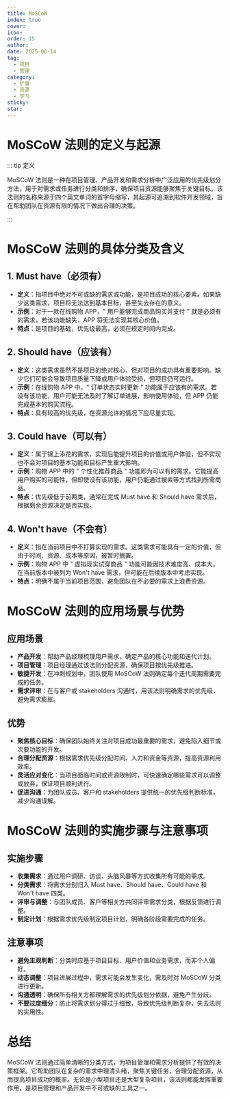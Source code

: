 ```yaml
---
title: MoSCoW
index: true
cover: 
icon: 
order: 15
author: 
date: 2025-06-14
tag:
  - 项目
  - 管理
category:
  - 扩展
  - 资源
  - 学习
sticky: 
star: 
---
```


# MoSCoW 法则的定义与起源

::: tip 定义

MoSCoW 法则是一种在项目管理、产品开发和需求分析中广泛应用的优先级划分方法，用于对需求或任务进行分类和排序，确保项目资源能够聚焦于关键目标。该法则的名称来源于四个英文单词的首字母缩写，其起源可追溯到软件开发领域，旨在帮助团队在资源有限的情况下做出合理的决策。

:::

# MoSCoW 法则的具体分类及含义

## 1. Must have（必须有）

- **定义**：指项目中绝对不可或缺的需求或功能，是项目成功的核心要素。如果缺少这类需求，项目将无法达到基本目标，甚至失去存在的意义。
- **示例**：对于一款在线购物 APP，" 用户能够完成商品购买并支付 " 就是必须有的需求，若该功能缺失，APP 将无法实现其核心价值。
- **特点**：是项目的基础，优先级最高，必须在规定时间内完成。

## 2. Should have（应该有）

- **定义**：这类需求虽然不是项目的绝对核心，但对项目的成功具有重要影响。缺少它们可能会导致项目质量下降或用户体验受损，但项目仍可运行。
- **示例**：在线购物 APP 中，" 订单状态实时更新 " 功能属于应该有的需求。若没有该功能，用户可能无法及时了解订单进展，影响使用体验，但 APP 仍能完成基本的购买流程。
- **特点**：具有较高的优先级，在资源允许的情况下应尽量实现。

## 3. Could have（可以有）

- **定义**：属于锦上添花的需求，实现后能提升项目的价值或用户体验，但不实现也不会对项目的基本功能和目标产生重大影响。
- **示例**：购物 APP 中的 " 个性化推荐商品 " 功能即为可以有的需求。它能提高用户购买的可能性，但即使没有该功能，用户仍能通过搜索等方式找到所需商品。
- **特点**：优先级低于前两类，通常在完成 Must have 和 Should have 需求后，根据剩余资源决定是否实现。

## 4. Won't have（不会有）

- **定义**：指在当前项目中不打算实现的需求。这类需求可能具有一定的价值，但由于时间、资源、成本等原因，被暂时搁置。
- **示例**：购物 APP 中 " 虚拟现实试穿商品 " 功能可能因技术难度高、成本大，在当前版本中被列为 Won't have 需求，但可能在后续版本中考虑实现。
- **特点**：明确不属于当前项目范围，避免团队在不必要的需求上浪费资源。

# MoSCoW 法则的应用场景与优势

## 应用场景

- **产品开发**：帮助产品经理梳理用户需求，确定产品的核心功能和迭代计划。
- **项目管理**：项目经理通过该法则分配资源，确保项目按优先级推进。
- **敏捷开发**：在冲刺规划中，团队使用 MoSCoW 法则确定每个迭代周期需要完成的任务。
- **需求评审**：在与客户或 stakeholders 沟通时，用该法则明确需求的优先级，避免需求膨胀。

## 优势

- **聚焦核心目标**：确保团队始终关注对项目成功最重要的需求，避免陷入细节或次要功能的开发。
- **合理分配资源**：根据需求优先级分配时间、人力和资金等资源，提高资源利用效率。
- **灵活应对变化**：当项目面临时间或资源限制时，可快速确定哪些需求可以调整或放弃，保证项目顺利进行。
- **促进沟通**：为团队成员、客户和 stakeholders 提供统一的优先级判断标准，减少沟通误解。

# MoSCoW 法则的实施步骤与注意事项

## 实施步骤

- **收集需求**：通过用户调研、访谈、头脑风暴等方式收集所有可能的需求。
- **分类需求**：将需求分别归入 Must have、Should have、Could have 和 Won't have 四类。
- **评审与调整**：与团队成员、客户等相关方共同评审需求分类，根据反馈进行调整。
- **制定计划**：根据需求优先级制定项目计划，明确各阶段需要完成的任务。

## 注意事项

- **避免主观判断**：分类时应基于项目目标、用户价值和业务需求，而非个人偏好。
- **动态调整**：项目进展过程中，需求可能会发生变化，需及时对 MoSCoW 分类进行更新。
- **沟通透明**：确保所有相关方都理解需求的优先级划分依据，避免产生分歧。
- **不要过度细分**：防止将需求划分得过于细致，导致优先级判断复杂，失去法则的实用性。

# 总结

MoSCoW 法则通过简单清晰的分类方式，为项目管理和需求分析提供了有效的决策框架。它帮助团队在复杂的需求中理清头绪，聚焦关键任务，合理分配资源，从而提高项目成功的概率。无论是小型项目还是大型复杂项目，该法则都能发挥重要作用，是项目管理和产品开发中不可或缺的工具之一。
